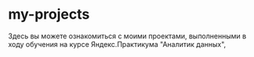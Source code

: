 # my-projects
Здесь вы можете ознакомиться с моими проектами, выполненными в ходу обучения на курсе Яндекс.Практикума "Аналитик данных",
